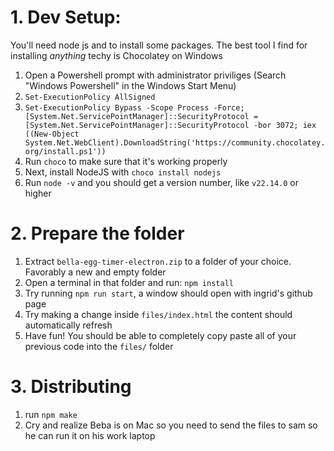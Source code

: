 # 1. Dev Setup:
You'll need node js and to install some packages. The best tool I find for installing *anything* techy is Chocolatey on Windows

1. Open a Powershell prompt with administrator priviliges (Search "Windows Powershell" in the Windows Start Menu)
2. `Set-ExecutionPolicy AllSigned`
3. `Set-ExecutionPolicy Bypass -Scope Process -Force; [System.Net.ServicePointManager]::SecurityProtocol = [System.Net.ServicePointManager]::SecurityProtocol -bor 3072; iex ((New-Object System.Net.WebClient).DownloadString('https://community.chocolatey.org/install.ps1'))`
4. Run `choco` to make sure that it's working properly
5. Next, install NodeJS with `choco install nodejs`
6. Run `node -v` and you should get a version number, like `v22.14.0` or higher

# 2. Prepare the folder

1. Extract `bella-egg-timer-electron.zip` to a folder of your choice. Favorably a new and empty folder
2. Open a terminal in that folder and run: `npm install`
3. Try running `npm run start`, a window should open with ingrid's github page
4. Try making a change inside `files/index.html` the content should automatically refresh
5. Have fun! You should be able to completely copy paste all of your previous code into the `files/` folder

# 3. Distributing

1. run `npm make`
2. Cry and realize Beba is on Mac so you need to send the files to sam so he can run it on his work laptop
